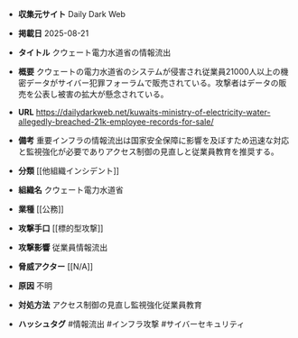 - **収集元サイト**
Daily Dark Web

- **掲載日**
2025-08-21

- **タイトル**
クウェート電力水道省の情報流出

- **概要**
クウェートの電力水道省のシステムが侵害され従業員21000人以上の機密データがサイバー犯罪フォーラムで販売されている。攻撃者はデータの販売を公表し被害の拡大が懸念されている。

- **URL**
https://dailydarkweb.net/kuwaits-ministry-of-electricity-water-allegedly-breached-21k-employee-records-for-sale/

- **備考**
重要インフラの情報流出は国家安全保障に影響を及ぼすため迅速な対応と監視強化が必要でありアクセス制御の見直しと従業員教育を推奨する。

- **分類**
[[他組織インシデント]]

- **組織名**
クウェート電力水道省

- **業種**
[[公務]]

- **攻撃手口**
[[標的型攻撃]]

- **攻撃影響**
従業員情報流出

- **脅威アクター**
[[N/A]]

- **原因**
不明

- **対処方法**
アクセス制御の見直し監視強化従業員教育

- **ハッシュタグ**
#情報流出 #インフラ攻撃 #サイバーセキュリティ

